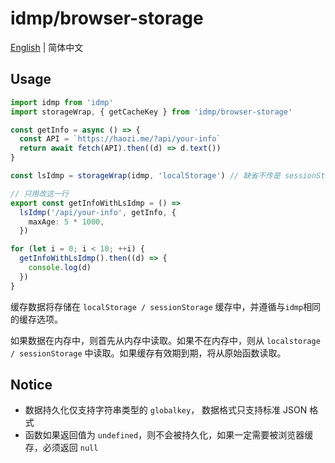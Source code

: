 # idmp/browser-storage

[English](README.md) | 简体中文

## Usage

```typescript
import idmp from 'idmp'
import storageWrap, { getCacheKey } from 'idmp/browser-storage'

const getInfo = async () => {
  const API = `https://haozi.me/?api/your-info`
  return await fetch(API).then((d) => d.text())
}

const lsIdmp = storageWrap(idmp, 'localStorage') // 缺省不传是 sessionStorage

// 只用改这一行
export const getInfoWithLsIdmp = () =>
  lsIdmp('/api/your-info', getInfo, {
    maxAge: 5 * 1000,
  })

for (let i = 0; i < 10; ++i) {
  getInfoWithLsIdmp().then((d) => {
    console.log(d)
  })
}
```

缓存数据将存储在 `localStorage / sessionStorage` 缓存中，并遵循与`idmp`相同的缓存选项。

如果数据在内存中，则首先从内存中读取。如果不在内存中，则从 `localstorage / sessionStorage` 中读取。如果缓存有效期到期，将从原始函数读取。

## Notice

- 数据持久化仅支持字符串类型的 `globalkey`， 数据格式只支持标准 JSON 格式
- 函数如果返回值为 `undefined`，则不会被持久化，如果一定需要被浏览器缓存，必须返回 `null`
